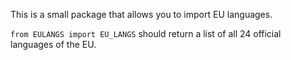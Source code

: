 This is a small package that allows you to import EU languages. 

```from EULANGS import EU_LANGS``` should return a list of all 24 official languages of the EU. 
